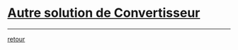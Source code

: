 # [Autre solution de Convertisseur](https://crosemont.sharepoint.com/sites/msteams_0202a0/_layouts/15/stream.aspx?id=%2Fsites%2Fmsteams%5F0202a0%2FShared%20Documents%2FGeneral%2FRecordings%2FZ%2DS%C3%A9ance%2010%20%2D%20JEUDI%2008%20dec%202022%20ROUTING%20%28REACT%20APPLICATION%203%29%2FHYPERM%C3%89DIA%20II%2D20221208%5F110610%2DMeeting%20Recording%2Emp4&referrer=Teams%2ETEAMS%2DELECTRON&referrerScenario=teamsSdk%2DopenFilePreview)


---
[retour](Cours11.md)
